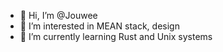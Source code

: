 - 👋 Hi, I’m @Jouwee
- 👀 I’m interested in MEAN stack, design
- 🌱 I’m currently learning Rust and Unix systems
<!--- - 💞️ I’m looking to collaborate on ... --->
<!--- - 📫 How to reach me ... --->

<!---
Jouwee/Jouwee is a ✨ special ✨ repository because its `README.md` (this file) appears on your GitHub profile.
You can click the Preview link to take a look at your changes.
--->
